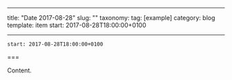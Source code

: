 
---
title: "Date 2017-08-28"
slug: ""
taxonomy:
tag: [example]
category: blog
template: item
start: 2017-08-28T18:00:00+0100

---

``start: 2017-08-28T18:00:00+0100``

===

Content.
